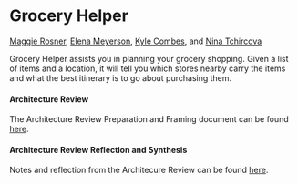 # Grocery Helper
[Maggie Rosner](https://github.com/MargaretRosner), [Elena Meyerson](https://github.com/elenameyerson), [Kyle Combes](https://github.com/kylecombes), and [Nina Tchircova](https://github.com/ntchirkova)

Grocery Helper assists you in planning your grocery shopping. Given a list of items and a location, it will tell you
which stores nearby carry the items and what the best itinerary is to go about purchasing them.

#### Architecture Review
The Architecture Review Preparation and Framing document can be found [here](documentation/ArchReviewPrepFraming.md).

#### Architecture Review Reflection and Synthesis
Notes and reflection from the Architecure Review can be found [here](documentation/ArchReviewSynth.md).
